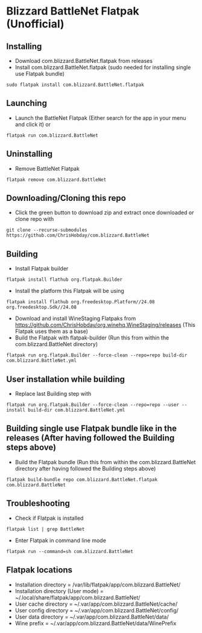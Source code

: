 # Blizzard BattleNet Flatpak (Unofficial)
## Installing
- Download com.blizzard.BattleNet.flatpak from releases
- Install com.blizzard.BattleNet.flatpak (sudo needed for installing single use Flatpak bundle)
```console
sudo flatpak install com.blizzard.BattleNet.flatpak
```
## Launching
- Launch the BattleNet Flatpak (Either search for the app in your menu and click it) or
```console
flatpak run com.blizzard.BattleNet
```
## Uninstalling
- Remove BattleNet Flatpak
```console
flatpak remove com.blizzard.BattleNet
```
## Downloading/Cloning this repo
- Click the green button to download zip and extract once downloaded or clone repo with
```console
git clone --recurse-submodules https://github.com/ChrisHobday/com.blizzard.BattleNet
```
## Building
- Install Flatpak builder
```console
flatpak install flathub org.flatpak.Builder
```
- Install the platform this Flatpak will be using
```console
flatpak install flathub org.freedesktop.Platform//24.08 org.freedesktop.Sdk//24.08
```
- Download and install WineStaging Flatpaks from https://github.com/ChrisHobday/org.winehq.WineStaging/releases (This Flatpak uses them as a base)
- Build the Flatpak with flatpak-builder (Run this from within the com.blizzard.BattleNet directory)
```console
flatpak run org.flatpak.Builder --force-clean --repo=repo build-dir com.blizzard.BattleNet.yml
```
## User installation while building
- Replace last Building step with
```console
flatpak run org.flatpak.Builder --force-clean --repo=repo --user --install build-dir com.blizzard.BattleNet.yml
```
## Building single use Flatpak bundle like in the releases (After having followed the Building steps above)
- Build the Flatpak bundle (Run this from within the com.blizzard.BattleNet directory after having followed the Building steps above)
```console
flatpak build-bundle repo com.blizzard.BattleNet.flatpak com.blizzard.BattleNet
```
## Troubleshooting
- Check if Flatpak is installed
```console
flatpak list | grep BattleNet
```
- Enter Flatpak in command line mode
```console
flatpak run --command=sh com.blizzard.BattleNet
```
## Flatpak locations
- Installation directory             = /var/lib/flatpak/app/com.blizzard.BattleNet/
- Installation directory (User mode) = ~/.local/share/flatpak/app/com.blizzard.BattleNet/
- User cache directory               = ~/.var/app/com.blizzard.BattleNet/cache/
- User config directory              = ~/.var/app/com.blizzard.BattleNet/config/
- User data directory                = ~/.var/app/com.blizzard.BattleNet/data/
- Wine prefix                        = ~/.var/app/com.blizzard.BattleNet/data/WinePrefix
